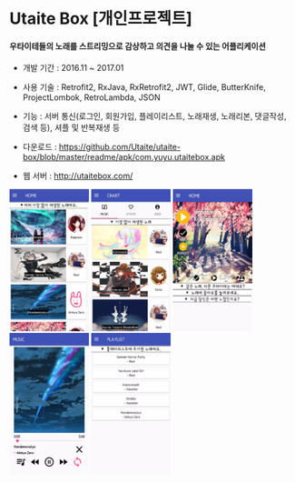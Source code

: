 Utaite Box [개인프로젝트]
=
#### 우타이테들의 노래를 스트리밍으로 감상하고 의견을 나눌 수 있는 어플리케이션

- 개발 기간 : 2016.11 ~ 2017.01

- 사용 기술 : Retrofit2, RxJava, RxRetrofit2, JWT, Glide, ButterKnife, ProjectLombok, RetroLambda, JSON

- 기능 : 서버 통신(로그인, 회원가입, 플레이리스트, 노래재생, 노래리본, 댓글작성, 검색 등), 셔플 및 반복재생 등

- 다운로드 : https://github.com/Utaite/utaite-box/blob/master/readme/apk/com.yuyu.utaitebox.apk

- 웹 서버 : http://utaitebox.com/

<div>
<img width="140" height="250" src="/readme/image/utaite-box-1.png"/>
<img width="140" height="250" src="/readme/image/utaite-box-2.png"/>
<img width="140" height="250" src="/readme/image/utaite-box-3.png"/>
<img width="140" height="250" src="/readme/image/utaite-box-4.png"/>
<img width="140" height="250" src="/readme/image/utaite-box-5.png"/>
</div>
